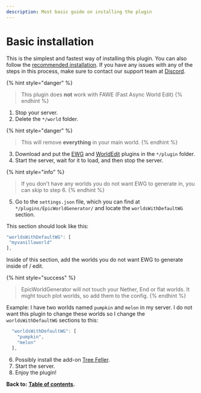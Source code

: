 ```yaml
---
description: Most basic guide on installing the plugin
---
```


# Basic installation

This is the simplest and fastest way of installing this plugin. You can also follow the [recommended installation](https://docs.dynamic-bytes.com/beginner/recommended-installation). If you have any issues with any of the steps in this process, make sure to contact our support team at [Discord](https://discord.gg/Jq3ecb3).

{% hint style="danger" %}
> This plugin does **not** work with FAWE \(Fast Async World Edit\)
{% endhint %}

1. Stop your server.   
2. Delete the `*/world` folder.

{% hint style="danger" %}
> This will remove **everything** in your main world.
{% endhint %}

3. Download and put the [EWG](https://www.spigotmc.org/resources/epicworldgenerator-1-14-1-15-2-support-all-update-aquatic-features.8067/) and [WorldEdit](https://dev.bukkit.org/projects/worldedit) plugins in the `*/plugin` folder.  
4. Start the server, wait for it to load, and then stop the server.

{% hint style="info" %}
> If you don't have any worlds you do not want EWG to generate in, you can skip to step 6.
{% endhint %}

5. Go to the `settings.json` file, which you can find at `*/plugins/EpicWorldGenerator/` and locate the `worldsWithDefaultWG` section. 

This section should look like this:

```javascript
"worldsWithDefaultWG": [
 "myvanillaworld"
],
```

Inside of this section, add the worlds you do not want EWG to generate inside of / edit.

{% hint style="success" %}
> EpicWorldGenerator will not touch your Nether, End or flat worlds. It might touch plot worlds, so add them to the config.
{% endhint %}

Example: I have two worlds named `pumpkin` and `melon` in my server. I do not want this plugin to change these worlds so I change the `worldsWithDefaultWG` sections to this:

```javascript
  "worldsWithDefaultWG": [
    "pumpkin",
    "melon"
  ],
```

6. Possibly install the add-on [Tree Feller](https://www.spigotmc.org/resources/tree-feller-ewg-addon.20385/).  
7. Start the server.  
8. Enjoy the plugin!

**Back to:** [**Table of contents**](https://docs.dynamic-bytes.com/table-of-contents)**.**

